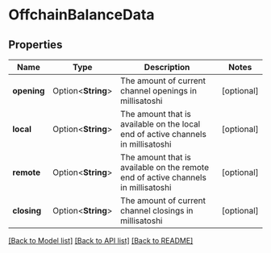 # OffchainBalanceData

## Properties

Name | Type | Description | Notes
------------ | ------------- | ------------- | -------------
**opening** | Option<**String**> | The amount of current channel openings in millisatoshi | [optional]
**local** | Option<**String**> | The amount that is available on the local end of active channels in millisatoshi | [optional]
**remote** | Option<**String**> | The amount that is available on the remote end of active channels in millisatoshi | [optional]
**closing** | Option<**String**> | The amount of current channel closings in millisatoshi | [optional]

[[Back to Model list]](../README.md#documentation-for-models) [[Back to API list]](../README.md#documentation-for-api-endpoints) [[Back to README]](../README.md)


